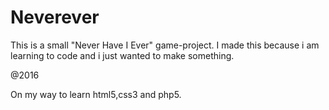 # Neverever
This is a small "Never Have I Ever" game-project. 
I made this because i am learning to code and i just wanted to make something.

@2016

On my way to learn html5,css3 and php5.

